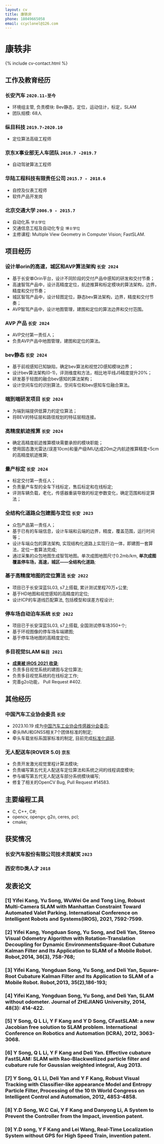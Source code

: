 ```yaml
---
layout: cv
title: 康轶非 
phone: 18049665058
email: ccyclonel@126.com
---
```

# 康轶非

<!--
include contact information from the front matter
Supported arguments:
    - homepage: url, text
    - phone
    - email
-->
{% include cv-contact.html %}

## 工作及教育经历
### __长安汽车__ `2020.11-至今`
- 环境组主管, 负责模块: Bev静态，定位，运动估计，标定，SLAM
- 团队规模: 68人

### __纵目科技__ `2019.7-2020.10`
- 定位算法高级工程师

### __京东X事业部无人车团队__ `2018.7 -2019.7`
- 自动驾驶算法工程师

### __华陆工程科技有限责任公司__ `2015.7 - 2018.6`
- 自控及仪表工程师
- 软件产品开发岗

### __北京交通大学__ `2006.9 - 2015.7`
- 自动化系 `学士学位`
- 交通信息工程及自动化专业 `博士学位`
- 主修课程: Multiple View Geometry in Computer Vision; FastSLAM.

## 项目经历
### __设计单orin的高速，城区和AVP算法架构__ `长安 2024`
- 基于长安单Orin平台，设计不同阶段的交付产品中感知的研发和交付节奏；
- 高速智驾产品中，设计高精度定位，航迹推算和标定模块的算法架构，边界，精度和交付节奏；
- 城区智驾产品中，设计轻图定位，静态bev算法架构，边界，精度和交付节奏；
- AVP智驾产品中，设计地图管理，建图和定位的算法边界和交付范围。

### __AVP 产品__ `长安 2024`
- AVP交付第一责任人；
- 负责AVP产品中地图管理，建图和定位的算法。

### __bev静态__ `长安 2024`
- 基于前视感知已知缺陷，确定bev算法和视觉2D感知模块边界；
- 设计bev算法架构(0-1)，评测维度和方法，相比地平线J5精度提升20%；
- 研发基于轻图的融合bev感知的算法架构；
- 设计空间车位的识别算法，空间车位和bev感知车位融合算法。

### __端到端研发项目__ `长安 2024`
- 为端到端提供低算力的定位算法；
- 将BEV的特征层和路径规划的特征层相连接。

### __高精度航迹推算__ `长安 2024`
- 确定高精度航迹推算模块需要承担的模块职能；
- 使用固态激光雷达(误差10cm)和量产级IMU达成20m之内航迹推算精度<5cm的高精度航迹推算;

### __量产标定__ `长安 2024`
- 标定交付第一责任人；
- 负责量产车型的全车下线标定，售后标定和在线标定;
- 评测车辆负载，老化，传感器重装导致的标定参数变化，确定范围和标定算法；

### __全结构化道路众包建图与定位__ `长安 2023`
- 众包产品第一责任人；
- 基于已有的车端信息，设计车端和云端的边界，精度，覆盖范围，运行时间等；
- 设计车端众包的算法架构, 实现结构化道路上实现行泊一体，即建图一套算法，定位一套算法完成;
- 通过采集的众包地图生成智驾地图。单次成图地图尺寸0.2mb/km, **单次成图覆盖停车场，高速，城区——全结构化道路**;

### __基于高精度地图的定位算法__ `长安 2022`
- 项目已于长安深蓝SL03, s7上搭载, 累计测试里程70万+公里;
- 基于HD地图和视觉感知的高精度的定位;
- 设计ICP的车道线匹配算法, 包括模型和误差方程设计;

### __停车场自动泊车系统__ `长安 2022`
- 项目已于长安深蓝SL03, s7上搭载, 全国测试停车场350+个;
- 基于环视图像的停车场车端建图;
- 基于停车场地图的高精度定位;

### __多目视觉SLAM__ `纵目 2021`
- [**成果被 IROS 2021 收录**](https://ieeexplore.ieee.org/abstract/document/9636304/);
- 负责多目视觉系统的建图与定位算法;
- 负责多目视觉系统的在线标定工作;
- 完善g2o功能， Pull Request #402.

## 其他经历

### __中国汽车工业协会委员__ `长安`
- 2023.10.19 成为[中国汽车工业协会传感器分会委员](https://www.sae-china.org/branch/366);
- 牵头IMU和GNSS相关7个团体标准的制定;
- 牵头车载坐标系国家标准的制定, 目前完成[标准化调研](http://www.catarc.org.cn/upload/202312/25/202312251456042419.pdf).

### __无人配送车(ROVER 5.0)__ `京东`
- 负责开发激光视觉里程计算法模块;
- 负责编写第五代无人配送车定位算法和系统之间的线程调度模块;
- 参与编写第五代无人配送车部分系统模块编写;
- 修复了相关的OpenCV Bug, Pull Request #14583.

## 主要编程工具
- C, C++, C#;
- opencv, opengv, g2o, ceres, pcl;
- cmake;

## 获奖情况

### 长安汽车股份有限公司技术贡献奖 `2023`
### 西安市D类人才 `2018`

## 发表论文

### [1] __Yifei Kang__, Yu Song, WuWei Ge and Tong Ling, Robust Multi-Camera SLAM with Manhattan Constraint Toward Automated Valet Parking. International Conference on Intelligent Robots and Systems(__IROS__), 2021, 7592-7599.
### [2] __Yifei Kang__, Yongduan Song, Yu Song, and Deli Yan, Stereo Visual Odometry Algorithm with Rotation-Translation Decoupling for Dynamic EnvironmentsSquare-Root Cubature Kalman Filter and Its Application to SLAM of a Mobile Robot. Robot,2014, 36(3), 758-768;
### [3] __Yifei Kang__, Yongduan Song, Yu Song, and Deli Yan, Square-Root Cubature Kalman Filter and Its Application to SLAM of a Mobile Robot. Robot,2013, 35(2),186-193;
### [4] __Yifei Kang__, Yongduan Song, Yu Song, and Deli Yan, SLAM without odometer. Journal of ZHEJIANG University, 2014, 48(3): 414-422.
### [5] Y Song, Q L Li, __Y F Kang__ and Y D Song, CFastSLAM: a new Jacobian free solution to SLAM problem. International Conference on Robotics and Automation (__ICRA__), 2012, 3063-3068.
### [6] Y Song, Q L Li, __Y F Kang__ and Deli Yan. Effective cubature FastSLAM: SLAM with Rao-Blackwellized particle filter and cubature rule for Gaussian weighted integral, Aug 2013.
### [7] Y Song, Q L Li, Deli Yan and __Y F Kang__, Robust Visual Tracking with Classifier-like appearance Model and Entropy Particle Filter, Processing of the 10 th World Congress on Intelligent Control and Automation, 2012, 4853-4858.
### [8] Y.D Song, W.C Cai, __Y F Kang__ and Danyong Li, A System to Prevent the Controller from the Impact, invention patent.
### [9] Y.D song, __Y F Kang__ and Lei Wang, Real-Time Localization System without GPS for High Speed Train, invention patent.


<!-- ### Footer

Last updated: May 2013 -->
